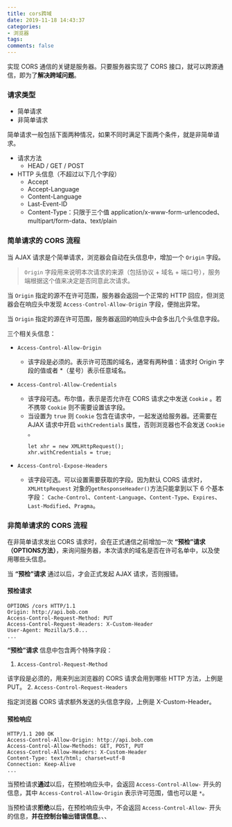 ```yaml
---
title: cors跨域
date: 2019-11-18 14:43:37
categories:
- 浏览器
tags:
comments: false
---
```


实现 CORS 通信的关键是服务器。只要服务器实现了 CORS 接口，就可以跨源通信，即为了**解决跨域问题**。

### 请求类型

- 简单请求
- 非简单请求

简单请求一般包括下面两种情况，如果不同时满足下面两个条件，就是非简单请求。

- 请求方法 
    - HEAD / GET / POST
- HTTP 头信息（不超过以下几个字段）
    - Accept
    - Accept-Language
    - Content-Language
    - Last-Event-ID
    - Content-Type：只限于三个值 application/x-www-form-urlencoded、multipart/form-data、text/plain

### 简单请求的 CORS 流程

当 AJAX 请求是个简单请求，浏览器会自动在头信息中，增加一个 `Origin` 字段。

> `Origin` 字段用来说明本次请求的来源（包括协议 + 域名 + 端口号），服务端根据这个值来决定是否同意此次请求。

当 `Origin` 指定的源不在许可范围，服务器会返回一个正常的 HTTP 回应，但浏览器会在响应头中发现 `Access-Control-Allow-Origin` 字段，便抛出异常。

当 `Origin` 指定的源在许可范围，服务器返回的响应头中会多出几个头信息字段。

三个相关头信息：
- `Access-Control-Allow-Origin`
  
    - 该字段是必须的。表示许可范围的域名，通常有两种值：请求时 Origin 字段的值或者 *（星号）表示任意域名。
- `Access-Control-Allow-Credentials`
    - 该字段可选。布尔值，表示是否允许在 CORS 请求之中发送 `Cookie` 。若不携带 `Cookie` 则不需要设置该字段。
    - 当设置为 `true` 则  `Cookie` 包含在请求中，一起发送给服务器。还需要在 AJAX 请求中开启 `withCredentials` 属性，否则浏览器也不会发送 `Cookie` 。
        ```
        let xhr = new XMLHttpRequest();
        xhr.withCredentials = true;
        ```
- `Access-Control-Expose-Headers`
    - 该字段可选。可以设置需要获取的字段。因为默认 CORS 请求时，`XMLHttpRequest` 对象的`getResponseHeader()`方法只能拿到以下 6 个基本字段：
`Cache-Control`、`Content-Language`、`Content-Type`、`Expires`、`Last-Modified`、`Pragma`。

### 非简单请求的 CORS 流程

在非简单请求发出 CORS 请求时，会在正式通信之前增加一次 **“预检”请求（OPTIONS方法）**，来询问服务器，本次请求的域名是否在许可名单中，以及使用哪些头信息。

当 **“预检”请求** 通过以后，才会正式发起 AJAX 请求，否则报错。

#### 预检请求

```
OPTIONS /cors HTTP/1.1
Origin: http://api.bob.com
Access-Control-Request-Method: PUT
Access-Control-Request-Headers: X-Custom-Header
User-Agent: Mozilla/5.0...
...
```

**“预检”请求** 信息中包含两个特殊字段：
1. `Access-Control-Request-Method`

该字段是必须的，用来列出浏览器的 CORS 请求会用到哪些 HTTP 方法，上例是 PUT。
2. `Access-Control-Request-Headers`

指定浏览器 CORS 请求额外发送的头信息字段，上例是 X-Custom-Header。

#### 预检响应


```
HTTP/1.1 200 OK
Access-Control-Allow-Origin: http://api.bob.com
Access-Control-Allow-Methods: GET, POST, PUT
Access-Control-Allow-Headers: X-Custom-Header
Content-Type: text/html; charset=utf-8
Connection: Keep-Alive
...
```

当预检请求**通过**以后，在预检响应头中，会返回 `Access-Control-Allow-` 开头的信息，其中 `Access-Control-Allow-Origin` 表示许可范围，值也可以是 `*`。

当预检请求**拒绝**以后，在预检响应头中，不会返回 `Access-Control-Allow-` 开头的信息，**并在控制台输出错误信息**。、、
